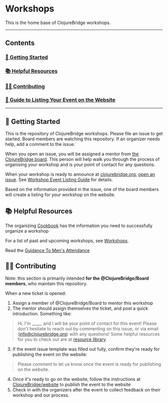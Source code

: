 # Workshops

This is the home base of ClojureBridge workshops.

---

## Contents

### [:rocket: Getting Started](#rocket-getting-started)
### [:books: Helpful Resources](#books-helpful-resources)
### [:woman_technologist: Contributing](#woman_technologist-contributing)
### [:memo: Guide to Listing Your Event on the Website](./docs/workshop-listing-guide.md)
---

## :rocket: Getting Started

This is the repository of ClojureBridge workshops. Please file an issue to
get started. Board members are watching this repository. If an organizer needs
help, add a comment to the issue.

When you open an issue, you will be assigned a mentor from [the ClojureBridge board](https://github.com/ClojureBridge/board).
This person will help walk you through the process of organising your workshop and is
your point of contact for any questions.

When your workshop is ready to announce at [clojurebridge.org](http://clojurebridge.org),
[open an issue](https://github.com/ClojureBridge/Workshops/issues/new/choose).
See [Workshop Event Listing Guide](#workshop-event-listing-guide) for details.

Based on the information provided in the issue, one of the board members will create a
listing for your workshop on the website.

## :books: Helpful Resources

The organizing [Cookbook](https://github.com/ClojureBridge/organizing/blob/master/README.md)
has the information you need to successfully organize a workshop

For a list of past and upcoming workshops, see [Workshops](http://clojurebridge.github.io/community-docs/workshops.html).

Read the [Guidance To Men's Attendance](https://github.com/ClojureBridge/organizing/blob/master/Guidance-to-Mens-Attendance.md)

## :woman_technologist: Contributing

Note: this section is primarily intended **for the @ClojureBridge/Board members**, who maintain this repository.

When a new ticket is opened:
1. Assign a member of @ClojureBridge/Board to mentor this workshop
2. The mentor should assign themselves the ticket, and post a quick introduction. Something like:

> Hi, I'm _____ and I will be your point of contact for this event! Please don't hesitate to reach out by commenting on this issue, or via email (info@clojurebridge.org) with any questions!
> Some helpful resources for you to check out are at [resource library](#books-helpful-resources).

3. If the event issue template was filled out fully, confirm they're ready for publishing the event on the website:

> Please comment to let us know once the event is ready for publishing on the website.

4. Once it's ready to go on the website, follow the instructions at [ClojureBridge/website](https://github.com/ClojureBridge/clojurebridge.github.io/) to publish the event to the website
5. Check in with the organizers after the event to collect feedback on their workshop and our process.
